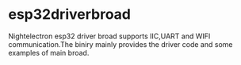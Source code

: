 # esp32driverbroad
Nightelectron esp32 driver broad supports IIC,UART and WIFI communication.The biniry mainly provides the driver code and some examples of main broad.
